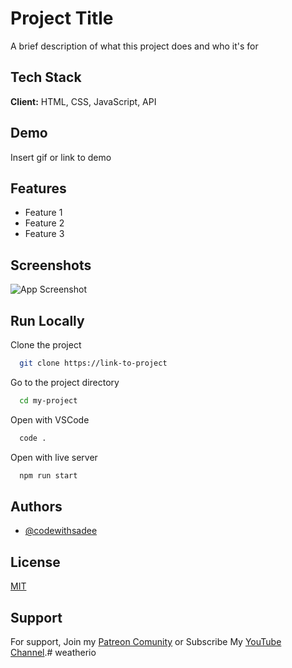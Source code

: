 
# Project Title

A brief description of what this project does and who it's for

## Tech Stack

**Client:** HTML, CSS, JavaScript, API

## Demo

Insert gif or link to demo

## Features

- Feature 1
- Feature 2
- Feature 3

## Screenshots

![App Screenshot](https://via.placeholder.com/468x300?text=App+Screenshot+Here)

## Run Locally

Clone the project

```bash
  git clone https://link-to-project
```

Go to the project directory

```bash
  cd my-project
```

Open with VSCode

```bash
  code .
```

Open with live server

```bash
  npm run start
```


## Authors

- [@codewithsadee](https://www.github.com/codewithsadee)

## License

[MIT](https://choosealicense.com/licenses/mit/)

## Support

For support, Join my [Patreon Comunity](https://www.patreon.com/codewithsadee/membership) or Subscribe My [YouTube Channel](https://youtube.com/@codewithsadee).#   w e a t h e r i o  
 